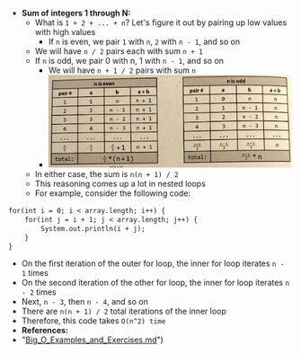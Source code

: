 * **Sum of integers 1 through N:**
  * What is `1 + 2 + ... + n`? Let's figure it out by pairing up low values with high values
    * If `n` is even, we pair `1` with `n`, `2` with `n - 1`, and so on
  * We will have `n / 2` pairs each with sum `n + 1`
  * If `n` is odd, we pair 0 with n, 1 with `n - 1`, and so on
    * We will have `n + 1 / 2` pairs with sum `n`
    * <img src="images/Sum_of_Integers_1_Through_N_1.jpg" width="500">
  * In either case, the sum is `n(n + 1) / 2`
  * This reasoning comes up a lot in nested loops
  * For example, consider the following code:
```
for(int i = 0; i < array.length; i++) {
    for(int j = i + 1; j < array.length; j++) {
        System.out.println(i + j);
    }
}
```
  * On the first iteration of the outer for loop, the inner for loop iterates `n - 1` times 
  * On the second iteration of the other for loop, the inner for loop iterates `n - 2` times 
  * Next, `n - 3`, then `n - 4`, and so on 
  * There are `n(n + 1) / 2` total iterations of the inner loop 
  * Therefore, this code takes `O(n^2) time`
* **References:**
* "[Big_O_Examples_and_Exercises.md](../Big_O/Big_O_Examples.md)")